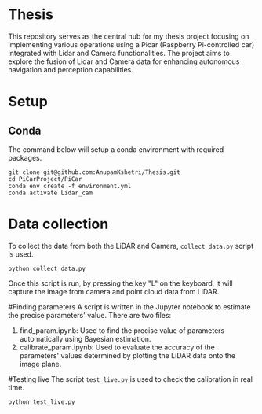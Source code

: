 # Thesis
This repository serves as the central hub for my thesis project focusing on implementing various operations using a Picar (Raspberry Pi-controlled car) integrated with Lidar and Camera functionalities. The project aims to explore the fusion of Lidar and Camera data for enhancing autonomous navigation and perception capabilities.

# Setup

## Conda

The command below will setup a conda environment with required packages.


```
git clone git@github.com:AnupamKshetri/Thesis.git
cd PiCarProject/PiCar
conda env create -f environment.yml
conda activate Lidar_cam
```

# Data collection
To collect the data from both the LiDAR and Camera, `collect_data.py` script is used.

```
python collect_data.py 
```
Once this script is run, by pressing the key "L" on the keyboard, it will capture the image from camera and point cloud data from LiDAR.


#Finding parameters
A script is written in the Jupyter notebook to estimate the precise parameters' value. There are two files:
1. find_param.ipynb: Used to find the precise value of parameters automatically using Bayesian estimation.
2. calibrate_param.ipynb: Used to evaluate the accuracy of the parameters' values determined by plotting the LiDAR data onto the image plane. 

#Testing live
The script `test_live.py` is used to check the calibration in real time.

```
python test_live.py
```
